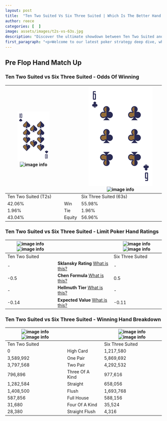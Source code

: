```yaml
---
layout: post
title:  "Ten Two Suited Vs Six Three Suited | Which Is The Better Hand In Poker? A Complete Guide"
author: reece
categories: [  ]
image: assets/images/t2s-vs-63s.jpg
description: "Discover the ultimate showdown between Ten Two Suited and Six Three Suited in poker! Uncover the odds, strategies, and scenarios where one hand triumphs over the other. Get ready to up your poker game with this thrilling analysis."
first_paragraph: "<p>Welcome to our latest poker strategy deep dive, where we're pitting two distinct hands against each other in a high-stakes showdown: Ten Two Suited vs Six Three Suited.</p><p>In the dynamic world of poker, every decision counts, and knowing which hand holds the upper hand is key to your success at the table.</p><p>In this article, we'll dissect these two hands, explore the scenarios where one dominates the other, and equip you with the knowledge to make strategic choices that can tip the odds in your favor.</p><p>Get ready to unravel the intriguing dynamics of these poker hands and elevate your game to new heights.</p>"
---
```




[comment]: # (sp0)

## Pre Flop Hand Match Up

<div class="table hand-ratings" markdown="1"> 



### Ten Two Suited vs Six Three Suited - Odds Of Winning


    
| ![image info](assets/images/hand1/t.png) ![image info](assets/images/hand1/2s.png) |  | ![image info](assets/images/hand2/6.png) ![image info](assets/images/hand2/3s.png) |
| -------- | -------- | -------- |
| Ten Two Suited (T2s) |  | Six Three Suited (63s) |
| 42.06% | Win | 55.98% |
| 1.96% | Tie | 1.96% |
| 43.04% | Equity | 56.96% |




[comment]: # (sp1)



### Ten Two Suited vs Six Three Suited - Limit Poker Hand Ratings


    
| ![image info](https://www.riverpairs.com/assets/images/hand1/t.png) ![image info](https://www.riverpairs.com/assets/images/hand1/2s.png) |  | ![image info](https://www.riverpairs.com/assets/images/hand2/6.png) ![image info](https://www.riverpairs.com/assets/images/hand2/3s.png) |
| -------- | -------- | -------- |
| Ten Two Suited |  | Six Three Suited |
| - | **Sklansky Rating** [What is this?](/sklansky-rating-explained) | - |
| -0.5 | **Chen Formula** [What is this?](/chen-formula-explained) | 0.5 |
| - | **Hellmuth Tier** [What is this?](/Hellmuth-tier-explained) | - |
| -0.14 | **Expected Value** [What is this?](/expected-value-explained) | -0.11 |




[comment]: # (sp2)



### Ten Two Suited vs Six Three Suited - Winning Hand Breakdown


    
| ![image info](https://www.riverpairs.com/assets/images/hand1/t.png) ![image info](https://www.riverpairs.com/assets/images/hand1/2s.png) |  | ![image info](https://www.riverpairs.com/assets/images/hand2/6.png) ![image info](https://www.riverpairs.com/assets/images/hand2/3s.png) |
| -------- | -------- | -------- |
| Ten Two Suited |  | Six Three Suited |
| 0 | High Card | 1,217,580 |
| 3,589,992 | One Pair | 5,869,692 |
| 3,797,568 | Two Pair | 4,292,532 |
| 796,896 | Three Of A Kind | 977,616 |
| 1,282,584 | Straight | 658,056 |
| 1,408,500 | Flush | 1,693,768 |
| 587,856 | Full House | 588,156 |
| 31,680 | Four Of A Kind | 35,524 |
| 28,380 | Straight Flush | 4,316 |




[comment]: # (sp3)



</div>

[comment]: # (sp4)



[comment]: # (sp5)


